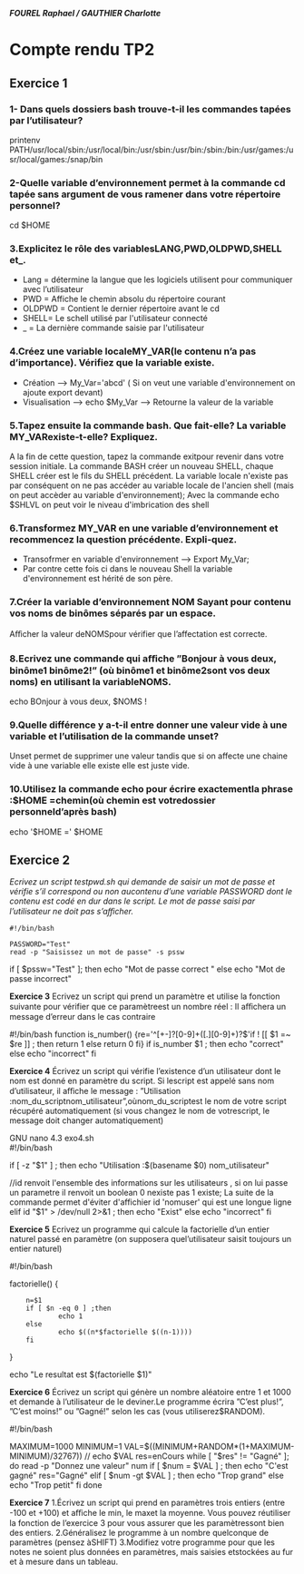 ***FOUREL Raphael / GAUTHIER Charlotte***
 
 
# Compte rendu TP2

## Exercice 1

### 1- Dans quels dossiers bash trouve-t-il les commandes tapées par l’utilisateur?
printenv PATH/usr/local/sbin:/usr/local/bin:/usr/sbin:/usr/bin:/sbin:/bin:/usr/games:/usr/local/games:/snap/bin

### 2-Quelle variable d’environnement permet à la commande cd tapée sans argument de vous ramener dans votre répertoire personnel?
cd $HOME

### 3.Explicitez le rôle des variablesLANG,PWD,OLDPWD,SHELL et_.
- Lang = détermine la langue que les logiciels utilisent pour communiquer avec l’utilisateur
- PWD = Affiche le chemin absolu du répertoire courant
- OLDPWD = Contient le dernier répertoire avant le cd
- SHELL= Le schell utilisé par l'utilisateur connecté
- _ = La dernière commande saisie par l'utilisateur

### 4.Créez une variable localeMY_VAR(le contenu n’a pas d’importance). Vérifiez que la variable existe.
- Création --> My_Var='abcd'  ( Si on veut une variable d'environnement on ajoute export devant)
- Visualisation --> echo $My_Var --> Retourne la valeur de la variable

### 5.Tapez ensuite la commande bash. Que fait-elle? La variable MY_VARexiste-t-elle? Expliquez.
A la fin de cette question, tapez la commande exitpour revenir dans votre session initiale.
La commande BASH créer un nouveau SHELL, chaque SHELL créer est le fils du SHELL précédent. La variable locale n'existe pas par conséquent on ne pas accéder au variable locale de l'ancien 
shell (mais on peut accèder au variable d'environnement); 
Avec la commande echo $SHLVL on peut voir le niveau d'imbrication des shell 

### 6.Transformez MY_VAR en une variable d’environnement et recommencez la question précédente. Expli-quez.
- Transofrmer en variable d'environnement --> Export My_Var; 
- Par contre cette fois ci dans le nouveau Shell la variable d'environnement est hérité de son père.

### 7.Créer la variable d’environnement NOM Sayant pour contenu vos noms de binômes séparés par un espace.
Aﬀicher la valeur deNOMSpour vérifier que l’affectation est correcte.

### 8.Ecrivez une commande qui aﬀiche ”Bonjour à vous deux, binôme1 binôme2!” (où binôme1 et binôme2sont vos deux noms) en utilisant la variableNOMS.
echo BOnjour à vous deux, $NOMS ! 

### 9.Quelle différence y a-t-il entre donner une valeur vide à une variable et l’utilisation de la commande unset?
Unset permet de supprimer une valeur tandis que si on affecte une chaine vide à une variable elle existe elle est juste vide. 

### 10.Utilisez la commande echo pour écrire exactementla phrase :$HOME =chemin(où chemin est votredossier personneld’après bash)
echo '$HOME =' $HOME

## Exercice 2
*Ecrivez un script testpwd.sh qui demande de saisir un mot de passe et vérifie s’il correspond ou non aucontenu 
d’une variable PASSWORD dont le contenu est codé en dur dans le script. Le mot de passe saisi par l’utilisateur 
ne doit pas s’aﬀicher.*

```
#!/bin/bash

PASSWORD="Test"
read -p "Saisissez un mot de passe" -s pssw
```

if [ $pssw="Test" ]; then
echo "Mot de passe correct "
else 
echo "Mot de passe incorrect"


**Exercice 3**
Ecrivez un script qui prend un paramètre et utilise la fonction suivante pour vérifier que ce paramètreest un nombre réel :
Il aﬀichera un message d’erreur dans le cas contraire

#!/bin/bash
function is_number()
{re='^[+-]?[0-9]+([.][0-9]+)?$'if ! [[ $1 =~ $re ]] ; 
then return 1
else return 0
fi}
if is_number $1 ; then
        echo "correct"
else
        echo "incorrect"
fi

**Exercice 4**
Écrivez un script qui vérifie l’existence d’un utilisateur dont le nom est donné en paramètre du script. Si lescript est appelé sans nom d’utilisateur, il aﬀiche le message : ”Utilisation :nom_du_scriptnom_utilisateur”,oùnom_du_scriptest le nom de votre script récupéré automatiquement (si vous changez le nom de votrescript, le message doit changer automatiquement)

  GNU nano 4.3                        exo4.sh                                   
#!/bin/bash

if [ -z "$1" ] ; then
 echo "Utilisation :$(basename $0) nom_utilisateur"
 
//id renvoit l'ensemble des informations sur les utilisateurs , si on lui passe un parametre il renvoit un boolean 0 nexiste pas 1 existe; La suite de la commande permet d'éviter d'affichier id 'nomuser' qui est une longue ligne
elif id "$1" > /dev/null 2>&1 ; then
        echo  "Exist"
else
        echo "incorrect"
fi

**Exercice 5**
Ecrivez un programme qui calcule la factorielle d’un entier naturel passé en paramètre (on supposera quel’utilisateur saisit toujours un entier naturel)

#!/bin/bash

factorielle()
{

        n=$1
        if [ $n -eq 0 ] ;then
                echo 1
        else
                echo $((n*$factorielle $((n-1))))
        fi
}

echo "Le resultat est $(factorielle $1)"

**Exercice 6**
Écrivez un script qui génère un nombre aléatoire entre 1 et 1000 et demande à l’utilisateur de le deviner.Le programme écrira ”C’est plus!”, ”C’est moins!” ou ”Gagné!” selon les cas (vous utiliserez$RANDOM).

#!/bin/bash

MAXIMUM=1000
MINIMUM=1
VAL=$((MINIMUM+RANDOM*(1+MAXIMUM-MINIMUM)/32767))
// echo $VAL
res=enCours
while [ "$res" != "Gagné" ]; do
        read -p "Donnez une valeur" num
        if [ $num = $VAL ] ; then
                echo "C'est gagné"
                res="Gagné"
        elif [ $num -gt $VAL ] ; then
                echo "Trop grand"
        else
                echo "Trop petit"
        fi
done

**Exercice 7**
1.Écrivez un script qui prend en paramètres trois entiers (entre -100 et +100) et aﬀiche le min, le maxet la moyenne. Vous pouvez réutiliser la fonction de l’exercice 3 pour vous assurer que les paramètressont bien des entiers.
2.Généralisez le programme à un nombre quelconque de paramètres (pensez àSHIFT)
3.Modifiez votre programme pour que les notes ne soient plus données en paramètres, mais saisies etstockées au fur et à mesure dans un tableau.





